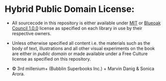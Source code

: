 # Hybrid Public Domain License:

- All sourcecode in this repository is either available under [MIT](https://opensource.org/licenses/MIT) or [Blueoak Council 1.0.0](https://blueoakcouncil.org/license/1.0.0#html) license as specified on each library in use by their respective owners.

- Unless otherwise specified all content i.e. the materials such as the body of text, illustrations and all other visual experiments on the book are either in _public domain_ or made available under a Free Culture license as specified on this repository.

- © 3rd millenium+ (Bubblin Superbooks Inc.) + Marvin Danig & Sonica Arora.